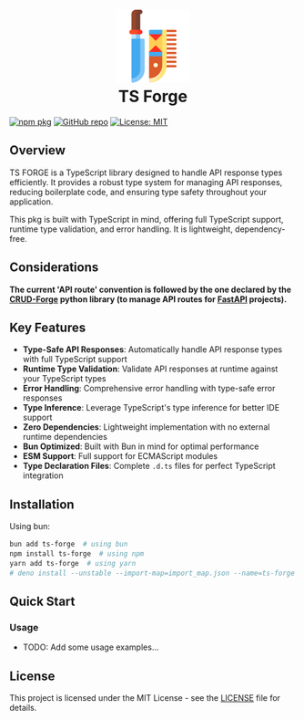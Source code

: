 <h1 align="center">
   <img src="./resources/img/knife-sheath.png" alt="TS Forge Icon" width="128" height="128" description="A Knife Sheath that represents how this pkg is a 'tool' for handling API responses and generating TS types"> 
   <div align="center">TS Forge</div>
</h1>


[![npm pkg](https://badge.fury.io/js/ts-forge.svg)](https://badge.fury.io/js/ts-forge)
[![GitHub repo](https://img.shields.io/badge/GitHub-ts--forge-blue)](https://github.com/Yrrrrrf/ts-forge)
[![License: MIT](https://img.shields.io/badge/License-MIT-yellow.svg)](https://choosealicense.com/licenses/mit/)

## Overview

TS FORGE is a TypeScript library designed to handle API response types efficiently. It provides a robust type system for managing API responses, reducing boilerplate code, and ensuring type safety throughout your application.

This pkg is built with TypeScript in mind, offering full TypeScript support, runtime type validation, and error handling. It is lightweight, dependency-free.


## Considerations

**The current 'API route' convention is followed by the one declared by the [CRUD-Forge](https://pypi.org/project/crud-forge/) python library (to manage API routes for [FastAPI](https://fastapi.tiangolo.com/) projects).**

## Key Features

- **Type-Safe API Responses**: Automatically handle API response types with full TypeScript support
- **Runtime Type Validation**: Validate API responses at runtime against your TypeScript types
- **Error Handling**: Comprehensive error handling with type-safe error responses
- **Type Inference**: Leverage TypeScript's type inference for better IDE support
- **Zero Dependencies**: Lightweight implementation with no external runtime dependencies
- **Bun Optimized**: Built with Bun in mind for optimal performance
- **ESM Support**: Full support for ECMAScript modules
- **Type Declaration Files**: Complete `.d.ts` files for perfect TypeScript integration

## Installation

Using bun:
```bash
bun add ts-forge  # using bun
npm install ts-forge  # using npm
yarn add ts-forge  # using yarn
# deno install --unstable --import-map=import_map.json --name=ts-forge https://deno.land/x/ts-forge/mod.ts  # using deno
```

<!--
todo: Add 'deno 2.0' support
todo: Add 'deno 2.0' support
todo: Add 'deno 2.0' support
-->

## Quick Start

### Usage
- TODO: Add some usage examples...
<!-- 
todo: Add some usage examples... 
todo: Add some usage examples... 
todo: Add some usage examples... 
-->

<!-- 
### API 
-->

<!-- 
## Contributing

We welcome contributions! Please feel free to submit a Pull Request. For major changes, please open an issue first to discuss what you would like to change.

1. Fork the repository
2. Create your feature branch (`git checkout -b feature/amazing-feature`)
3. Commit your changes (`git commit -m 'Add some amazing feature'`)
4. Push to the branch (`git push origin feature/amazing-feature`)
5. Open a Pull Request
-->

## License

This project is licensed under the MIT License - see the [LICENSE](LICENSE) file for details.
